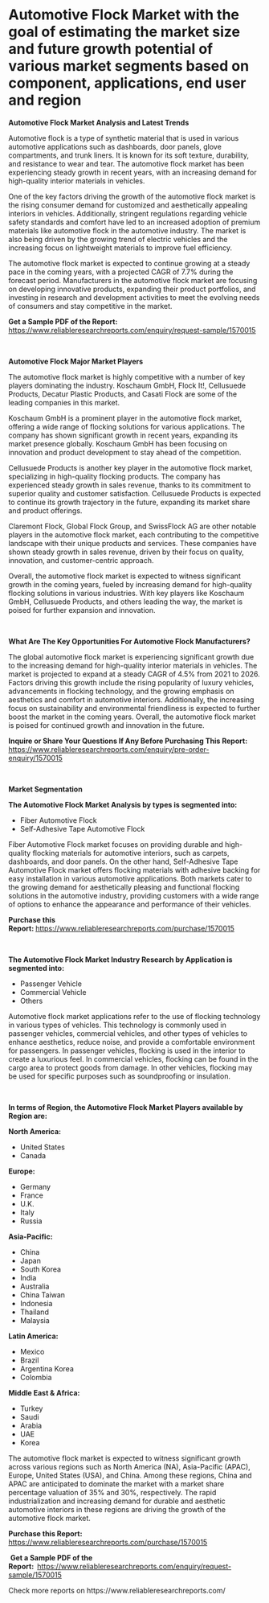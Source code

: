 <p><h1>Automotive Flock Market with the goal of estimating the market size and future growth potential of various market segments based on component, applications, end user and region</h1></p><p><strong>Automotive Flock Market Analysis and Latest Trends</strong></p>
<p><p>Automotive flock is a type of synthetic material that is used in various automotive applications such as dashboards, door panels, glove compartments, and trunk liners. It is known for its soft texture, durability, and resistance to wear and tear. The automotive flock market has been experiencing steady growth in recent years, with an increasing demand for high-quality interior materials in vehicles.</p><p>One of the key factors driving the growth of the automotive flock market is the rising consumer demand for customized and aesthetically appealing interiors in vehicles. Additionally, stringent regulations regarding vehicle safety standards and comfort have led to an increased adoption of premium materials like automotive flock in the automotive industry. The market is also being driven by the growing trend of electric vehicles and the increasing focus on lightweight materials to improve fuel efficiency.</p><p>The automotive flock market is expected to continue growing at a steady pace in the coming years, with a projected CAGR of 7.7% during the forecast period. Manufacturers in the automotive flock market are focusing on developing innovative products, expanding their product portfolios, and investing in research and development activities to meet the evolving needs of consumers and stay competitive in the market.</p></p>
<p><strong>Get a Sample PDF of the Report:&nbsp;</strong> <a href="https://www.reliableresearchreports.com/enquiry/request-sample/1570015">https://www.reliableresearchreports.com/enquiry/request-sample/1570015</a></p>
<p>&nbsp;</p>
<p><strong>Automotive Flock Major Market Players</strong></p>
<p><p>The automotive flock market is highly competitive with a number of key players dominating the industry. Koschaum GmbH, Flock It!, Cellusuede Products, Decatur Plastic Products, and Casati Flock are some of the leading companies in this market.</p><p>Koschaum GmbH is a prominent player in the automotive flock market, offering a wide range of flocking solutions for various applications. The company has shown significant growth in recent years, expanding its market presence globally. Koschaum GmbH has been focusing on innovation and product development to stay ahead of the competition.</p><p>Cellusuede Products is another key player in the automotive flock market, specializing in high-quality flocking products. The company has experienced steady growth in sales revenue, thanks to its commitment to superior quality and customer satisfaction. Cellusuede Products is expected to continue its growth trajectory in the future, expanding its market share and product offerings.</p><p>Claremont Flock, Global Flock Group, and SwissFlock AG are other notable players in the automotive flock market, each contributing to the competitive landscape with their unique products and services. These companies have shown steady growth in sales revenue, driven by their focus on quality, innovation, and customer-centric approach.</p><p>Overall, the automotive flock market is expected to witness significant growth in the coming years, fueled by increasing demand for high-quality flocking solutions in various industries. With key players like Koschaum GmbH, Cellusuede Products, and others leading the way, the market is poised for further expansion and innovation.</p></p>
<p>&nbsp;</p>
<p><strong>What Are The Key Opportunities For Automotive Flock Manufacturers?</strong></p>
<p><p>The global automotive flock market is experiencing significant growth due to the increasing demand for high-quality interior materials in vehicles. The market is projected to expand at a steady CAGR of 4.5% from 2021 to 2026. Factors driving this growth include the rising popularity of luxury vehicles, advancements in flocking technology, and the growing emphasis on aesthetics and comfort in automotive interiors. Additionally, the increasing focus on sustainability and environmental friendliness is expected to further boost the market in the coming years. Overall, the automotive flock market is poised for continued growth and innovation in the future.</p></p>
<p><strong>Inquire or Share Your Questions If Any Before Purchasing This Report:</strong> <a href="https://www.reliableresearchreports.com/enquiry/pre-order-enquiry/1570015">https://www.reliableresearchreports.com/enquiry/pre-order-enquiry/1570015</a></p>
<p>&nbsp;</p>
<p><strong>Market Segmentation</strong></p>
<p><strong>The Automotive Flock Market Analysis by types is segmented into:</strong></p>
<p><ul><li>Fiber Automotive Flock</li><li>Self-Adhesive Tape Automotive Flock</li></ul></p>
<p><p>Fiber Automotive Flock market focuses on providing durable and high-quality flocking materials for automotive interiors, such as carpets, dashboards, and door panels. On the other hand, Self-Adhesive Tape Automotive Flock market offers flocking materials with adhesive backing for easy installation in various automotive applications. Both markets cater to the growing demand for aesthetically pleasing and functional flocking solutions in the automotive industry, providing customers with a wide range of options to enhance the appearance and performance of their vehicles.</p></p>
<p><strong>Purchase this Report:&nbsp;</strong><a href="https://www.reliableresearchreports.com/purchase/1570015">https://www.reliableresearchreports.com/purchase/1570015</a></p>
<p>&nbsp;</p>
<p><strong>The Automotive Flock Market Industry Research by Application is segmented into:</strong></p>
<p><ul><li>Passenger Vehicle</li><li>Commercial Vehicle</li><li>Others</li></ul></p>
<p><p>Automotive flock market applications refer to the use of flocking technology in various types of vehicles. This technology is commonly used in passenger vehicles, commercial vehicles, and other types of vehicles to enhance aesthetics, reduce noise, and provide a comfortable environment for passengers. In passenger vehicles, flocking is used in the interior to create a luxurious feel. In commercial vehicles, flocking can be found in the cargo area to protect goods from damage. In other vehicles, flocking may be used for specific purposes such as soundproofing or insulation.</p></p>
<p>&nbsp;</p>
<p><strong>In terms of Region, the Automotive Flock Market Players available by Region are:</strong></p>
<p>
    <p> <strong> North America: </strong>
        <ul>
            <li>United States</li>
            <li>Canada</li>
        </ul>
        </p> 
    <p> <strong> Europe: </strong>
        <ul>
            <li>Germany</li>
            <li>France</li>
            <li>U.K.</li>
            <li>Italy</li>
            <li>Russia</li>
        </ul>
        </p> 
    <p> <strong> Asia-Pacific: </strong>
        <ul>
            <li>China</li>
            <li>Japan</li>
            <li>South Korea</li>
            <li>India</li>
            <li>Australia</li>
            <li>China Taiwan</li>
            <li>Indonesia</li>
            <li>Thailand</li>
            <li>Malaysia</li>
        </ul>
        </p> 
    <p> <strong> Latin America: </strong>
        <ul>
            <li>Mexico</li>
            <li>Brazil</li>
            <li>Argentina Korea</li>
            <li>Colombia</li>
        </ul>
        </p> 
    <p> <strong> Middle East & Africa: </strong>
        <ul>
            <li>Turkey</li>
            <li>Saudi</li>
            <li>Arabia</li>
            <li>UAE</li>
            <li>Korea</li>
        </ul>
    </p>
    </p>
<p><p>The automotive flock market is expected to witness significant growth across various regions such as North America (NA), Asia-Pacific (APAC), Europe, United States (USA), and China. Among these regions, China and APAC are anticipated to dominate the market with a market share percentage valuation of 35% and 30%, respectively. The rapid industrialization and increasing demand for durable and aesthetic automotive interiors in these regions are driving the growth of the automotive flock market.</p></p>
<p><strong>Purchase this Report: </strong><a href="https://www.reliableresearchreports.com/purchase/1570015">https://www.reliableresearchreports.com/purchase/1570015</a></p>
<p>&nbsp;<strong>Get a Sample PDF of the Report:&nbsp;&nbsp;</strong><a href="https://www.reliableresearchreports.com/enquiry/request-sample/1570015">https://www.reliableresearchreports.com/enquiry/request-sample/1570015</a></p>
<p><strong></strong></p>
<p>Check more reports on https://www.reliableresearchreports.com/</p>